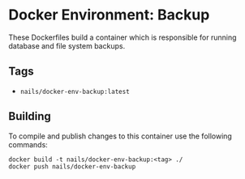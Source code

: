 # Docker Environment: Backup

These Dockerfiles build a container which is responsible for running database and file system backups.

## Tags

- `nails/docker-env-backup:latest`

## Building

To compile and publish changes to this container use the following commands:

```
docker build -t nails/docker-env-backup:<tag> ./
docker push nails/docker-env-backup
```